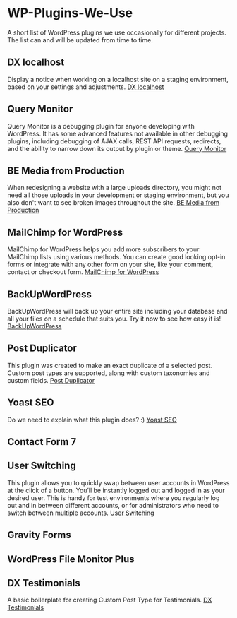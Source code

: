 # WP-Plugins-We-Use

A short list of WordPress plugins we use occasionally for different projects. The list can and will be updated from time to time.

## DX localhost
Display a notice when working on a localhost site on a staging environment, based on your settings and adjustments.
[DX localhost](https://wordpress.org/plugins/dx-localhost/)

## Query Monitor
Query Monitor is a debugging plugin for anyone developing with WordPress. It has some advanced features not available in other debugging plugins, including debugging of AJAX calls, REST API requests, redirects, and the ability to narrow down its output by plugin or theme.
[Query Monitor](https://wordpress.org/plugins/query-monitor/)

## BE Media from Production
When redesigning a website with a large uploads directory, you might not need all those uploads in your development or staging environment, but you also don't want to see broken images throughout the site.
[BE Media from Production](https://github.com/billerickson/BE-Media-from-Production)

## MailChimp for WordPress
MailChimp for WordPress helps you add more subscribers to your MailChimp lists using various methods. You can create good looking opt-in forms or integrate with any other form on your site, like your comment, contact or checkout form.
[MailChimp for WordPress](https://wordpress.org/plugins/mailchimp-for-wp/)

## BackUpWordPress
BackUpWordPress will back up your entire site including your database and all your files on a schedule that suits you. Try it now to see how easy it is!
[BackUpWordPress](https://wordpress.org/plugins/backupwordpress/)

## Post Duplicator
This plugin was created to make an exact duplicate of a selected post. Custom post types are supported, along with custom taxonomies and custom fields.
[Post Duplicator](https://wordpress.org/plugins/post-duplicator/)

## Yoast SEO
Do we need to explain what this plugin does? :)
[Yoast SEO](https://wordpress.org/plugins/wordpress-seo/)

## Contact Form 7

## User Switching
This plugin allows you to quickly swap between user accounts in WordPress at the click of a button. You’ll be instantly logged out and logged in as your desired user. This is handy for test environments where you regularly log out and in between different accounts, or for administrators who need to switch between multiple accounts.
[User Switching](https://wordpress.org/plugins/user-switching/)

## Gravity Forms

## WordPress File Monitor Plus

## DX Testimonials
A basic boilerplate for creating Custom Post Type for Testimonials.
[DX Testimonials](https://github.com/DevriX/DX-Testimonials)
